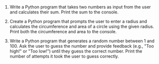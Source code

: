 1. Write a Python program that takes two numbers as input from the user and calculates their sum. Print the sum to the console.

2. Create a Python program that prompts the user to enter a radius and calculates the circumference and area of a circle using the given radius. Print both the circumference and area to the console.

3. Write a Python program that generates a random number between 1 and 100. Ask the user to guess the number and provide feedback (e.g., "Too high!" or "Too low!") until they guess the correct number. Print the number of attempts it took the user to guess correctly.